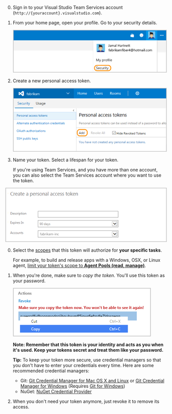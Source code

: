 0.  Sign in to your Visual Studio Team Services account 
(```http://{youraccount}.visualstudio.com```).

0.  From your home page, open your profile. Go to your security details.

	<img alt="Go to VSTS home, open your profile, go to Security" src="./_img/my-profile.png" style="border: 1px solid #CCCCCC" />

0. Create a new personal access token.

   <img alt="Add a personal access token" src="./_img/add-personal-access-token.png" style="border: 1px solid #CCCCCC" />

0.  Name your token. Select a lifespan for your token.

	If you're using Team Services, and you have more than one account, 
	you can also select the Team Services account where you want to use the token.

   <img alt="Name your token, select a lifespan. If using Team Services, select an account for your token" src="./_img/setup-personal-access-token.png" style="border: 1px solid #CCCCCC" />

0.  Select the [scopes](/vsts/integrate/get-started/authentication/oauth#scopes) 
that this token will authorize for **your specific tasks**.

	For example, to build and release apps with a Windows, OSX, or Linux agent, 
	[limit your token's scope to **Agent Pools (read, manage)**](/vsts/build-release/concepts/agents/agents).
   
0. When you're done, make sure to *copy the token*. You'll use this token as your password.

   <img alt="Use token as the password for your git tools or apps" src="./_img/create-personal-access-token.png" style="border: 1px solid #CCCCCC" />

	**Note: Remember that this token is your identity and acts as you when it's used. 
	Keep your tokens secret and treat them like your password.**

	**Tip:** To keep your token more secure, use credential managers 
	so that you don't have to enter your credentials every time. 
	Here are some recommended credential managers:
    
	*	Git: [Git Credential Manager for Mac OS X and Linux](https://github.com/Microsoft/Git-Credential-Manager-for-Mac-and-Linux) 
	or [Git Credential Manager for Windows](https://github.com/Microsoft/Git-Credential-Manager-for-Windows) 
	(Requires [Git for Windows](https://www.git-scm.com/download/win))
	*	NuGet: [NuGet Credential Provider](/vsts/package/nuget/nuget-exe)

0.  When you don't need your token anymore, just revoke it to remove its access.

